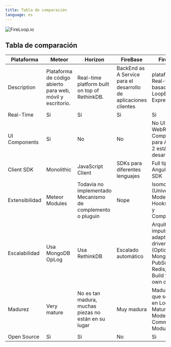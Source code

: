 ```yaml
---
title: Tabla de comparación
language: es
---
```

![FireLoop.io](https://storage.googleapis.com/mean-expert-images/fireloop-logo.png)

## Tabla de comparación

| Plataforma  | Meteor  | Horizon  | FireBase  | FireLoop  |
|-----------------------|---|---|---|---|
| Description | Plataforma de código abierto para web, móvil y escritorio.   | Real-time platform built on top of RethinkDB.  | BackEnd as A Service para el desarrollo de aplicaciones clientes   |  plataforma en Real-time basada en LoopBack and Express.js. |
| Real-Time             | Si  | Si  | Si  | Si  |
| UI Components         | Si  | No  | No  | No UI pero WebRTC Componentes para Angular 2 están en desarrollo.  |
| Client SDK            | Monolithic | JavaScript Client  | SDKs para diferentes lenguajes  | Full tipado Angular 2 SDK |
| Extensibilidad         | Meteor Modules | Todavía no implementado Mecanismo de complemento o pluguin | Nope | Isomorphica (Universal) Models, Hooks, Mixins y  Componentes.
| Escalabilidad           | Usa MongoDB OpLog | Usa RethinkDB | Escalado automático| Arquitectura impulsada por adaptador o driver (Options: MongoDB PubSub, Redis, Kafka, Build your own driver) |
| Madurez              | Very mature | No es tan madura, muchas piezas no están en su lugar | Muy madura | Madura ya que se basa en LoopBack Maturity plus Modern Community Modules.|
| Open Source           | Si | Si | No | Si |